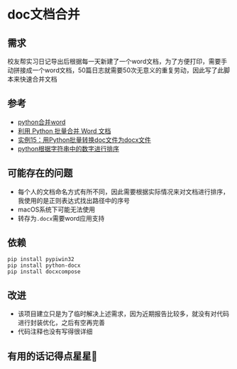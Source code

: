 # doc文档合并

## 需求

校友帮实习日记导出后根据每一天新建了一个word文档，为了方便打印，需要手动拼接成一个word文档，50篇日志就需要50次无意义的重复劳动，因此写了此脚本来快速合并文档

## 参考

- [python合并word](https://www.jianshu.com/p/a9df5e74568a)
- [利用 Python 批量合并 Word 文档](https://peppernotes.top/2020/05/pythoncombineword/)
- [实例15：用Python批量转换doc文件为docx文件](https://zhuanlan.zhihu.com/p/64189783)
- [python根据字符串中的数字进行排序](https://blog.csdn.net/fengyu7789/article/details/121766897)

## 可能存在的问题

- 每个人的文档命名方式有所不同，因此需要根据实际情况来对文档进行排序，我使用的是正则表达式找出路径中的序号
- macOS系统下可能无法使用
- 转存为`.docx`需要word应用支持

## 依赖

```
pip install pypiwin32
pip install python-docx
pip install docxcompose
```

## 改进

- 该项目建立只是为了临时解决上述需求，因为近期报告比较多，就没有对代码进行封装优化，之后有空再完善
- 代码注释也没有写得很详细

## 有用的话记得点星星🌟